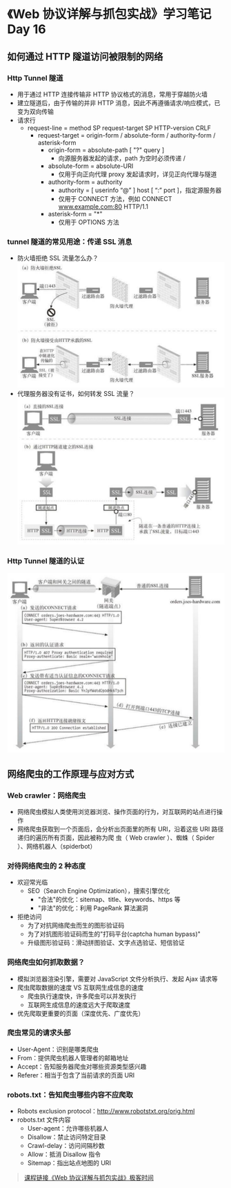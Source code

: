 # 《Web 协议详解与抓包实战》学习笔记 Day 16

## 如何通过 HTTP 隧道访问被限制的网络

### Http Tunnel 隧道

* 用于通过 HTTP 连接传输非 HTTP 协议格式的消息，常用于穿越防火墙
* 建立隧道后，由于传输的并非 HTTP 消息，因此不再遵循请求/响应模式，已变为双向传输
* 请求行
  - request-line = method SP request-target SP HTTP-version CRLF
    - request-target = origin-form / absolute-form / authority-form / asterisk-form
      - origin-form = absolute-path [ "?" query ]
        - 向源服务器发起的请求，path 为空时必须传递 /
      - absolute-form = absolute-URI
        - 仅用于向正向代理 proxy 发起请求时，详见正向代理与隧道
      - authority-form = authority
        - authority = [ userinfo “@” ] host [ “:” port ]，指定源服务器
        - 仅用于 CONNECT 方法，例如 CONNECT www.example.com:80 HTTP/1.1
      - asterisk-form = "*"
        - 仅用于 OPTIONS 方法

### tunnel 隧道的常见用途：传递 SSL 消息

* 防火墙拒绝 SSL 流量怎么办？
![image.png](img/day16/01.png)
* 代理服务器没有证书，如何转发 SSL 流量？
![image.png](img/day16/02.png)

### Http Tunnel 隧道的认证
![image.png](img/day16/03.png)

## 网络爬虫的工作原理与应对方式

### Web crawler：网络爬虫

* 网络爬虫模拟人类使用浏览器浏览、操作页面的行为，对互联网的站点进行操作
* 网络爬虫获取到一个页面后，会分析出页面里的所有 URI，沿着这些 URI 路径递归的遍历所有页面，因此被称为爬 虫（ Web crawler ）、蜘蛛（ Spider ）、网络机器人（spiderbot）

### 对待网络爬虫的 2 种态度

* 欢迎常光临
  - SEO（Search Engine Optimization），搜索引擎优化
    - "合法"的优化：sitemap、title、keywords、https 等
    - "非法"的优化：利用 PageRank 算法漏洞
* 拒绝访问
  - 为了对抗网络爬虫而生的图形验证码
  - 为了对抗图形验证码而生的"打码平台(captcha human bypass)"
  - 升级图形验证码：滑动拼图验证、文字点选验证、短信验证

### 网络爬虫如何抓取数据？

* 模拟浏览器渲染引擎，需要对 JavaScript 文件分析执行、发起 Ajax 请求等
* 爬虫爬取数据的速度 VS 互联网生成信息的速度
  - 爬虫执行速度快，许多爬虫可以并发执行
  - 互联网生成信息的速度远大于爬取速度
* 优先爬取更重要的页面（深度优先、广度优先）

### 爬虫常见的请求头部

* User-Agent：识别是哪类爬虫
* From：提供爬虫机器人管理者的邮箱地址
* Accept：告知服务器爬虫对哪些资源类型感兴趣
* Referer：相当于包含了当前请求的页面 URI

### robots.txt：告知爬虫哪些内容不应爬取

* Robots exclusion protocol：<http://www.robotstxt.org/orig.html>
* robots.txt 文件内容
  - User-agent：允许哪些机器人
  - Disallow：禁止访问特定目录
  - Crawl-delay：访问间隔秒数
  - Allow：抵消 Disallow 指令
  - Sitemap：指出站点地图的 URI

> [课程链接《Web 协议详解与抓包实战》极客时间](http://gk.link/a/11UWp)
